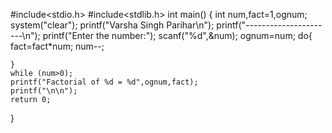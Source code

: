 #include<stdio.h>
#include<stdlib.h>
int main()
{
	int num,fact=1,ognum;
	system("clear");
	printf("Varsha Singh Parihar\n");
	printf("----------------------\n");
	printf("Enter the number:");
	scanf("%d",&num);
	ognum=num;
	do{
		fact=fact*num;
		num--;
		
	}
	while (num>0);
	printf("Factorial of %d = %d",ognum,fact);
	printf("\n\n");
	return 0;
	
	
	
}
